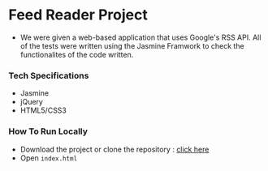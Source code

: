 # Feed Reader Project

- We were given a web-based application that uses Google's RSS API. All of the tests were written using the Jasmine Framwork to check the functionalites of the code written.


### Tech Specifications

- Jasmine
- jQuery
- HTML5/CSS3

### How To Run Locally

- Download the project or clone the repository : [click here](https://github.com/soup00/soup00.github.io/tree/master/frontend-nanodegree-feedreader-master)
- Open `index.html`